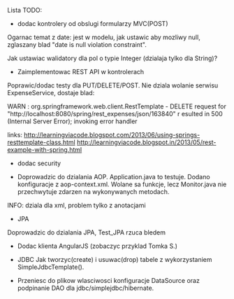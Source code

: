 
Lista TODO:

- dodac kontrolery od obslugi formularzy MVC(POST)

Ogarnac temat z date: jest w modelu, jak ustawic aby mozliwy null,
zglaszany blad "date is null violation constraint".

Jak ustawiac walidatory dla pol o typie Integer (dzialaja tylko dla String)?

- Zaimplementowac REST API w kontrolerach

Poprawic/dodac testy dla PUT/DELETE/POST.
Nie dziala wolanie serwisu ExpenseService, dostaje blad:


WARN : org.springframework.web.client.RestTemplate - DELETE request for "http://localhost:8080/spring/rest_expenses/json/163840" r
esulted in 500 (Internal Server Error); invoking error handler


links:
http://learningviacode.blogspot.com/2013/06/using-springs-resttemplate-class.html
http://learningviacode.blogspot.in/2013/05/rest-example-with-spring.html

- dodac security

- Doprowadzic do dzialania AOP.
Application.java to testuje.
Dodano konfiguracje z aop-context.xml.
Wolane sa funkcje, lecz Monitor.java nie przechwytuje zdarzen na wykonywanych metodach.

INFO: dziala dla xml, problem tylko z anotacjami

- JPA

Doprowadzic do dzialania JPA, Test_JPA rzuca bledem

- Dodac klienta AngularJS
(zobaczyc przyklad Tomka S.)

- JDBC
Jak tworzyc(create) i usuwac(drop) tabele z wykorzystaniem SimpleJdbcTemplate(). 

- Przeniesc do plikow wlasciwosci konfiguracje DataSource oraz podpinanie DAO dla jdbc/simplejdbc/hibernate.


